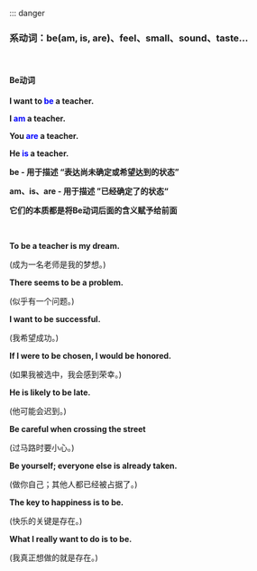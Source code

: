 ::: danger

### 系动词：be(am, is, are)、feel、small、sound、taste...

<br>

#### Be动词

**I want to <font color="blue">be</font> a teacher.**

**I <font color="blue">am</font> a teacher.**

**You <font color="blue">are</font> a teacher.**

**He <font color="blue">is</font> a teacher.**


**be - 用于描述 “表达尚未确定或希望达到的状态”**

**am、is、are - 用于描述 ”已经确定了的状态“**

**它们的本质都是将Be动词后面的含义赋予给前面**

<br>

**To be a teacher is my dream.**

(成为一名老师是我的梦想。)

**There seems to be a problem.**

(似乎有一个问题。)

**I want to be successful.**

(我希望成功。)

**If I were to be chosen, I would be honored.**

(如果我被选中，我会感到荣幸。)

**He is likely to be late.**

(他可能会迟到。)

**Be careful when crossing the street**

(过马路时要小心。)

**Be yourself; everyone else is already taken.**

(做你自己；其他人都已经被占据了。)

**The key to happiness is to be.**

(快乐的关键是存在。)

**What I really want to do is to be.**

(我真正想做的就是存在。)